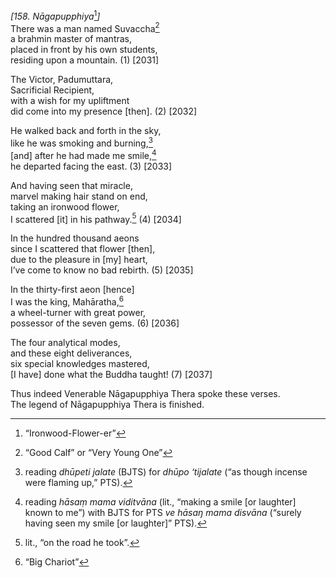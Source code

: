 *\[158. Nāgapupphiya*[^1]*\]*  
There was a man named Suvaccha[^2]  
a brahmin master of mantras,  
placed in front by his own students,  
residing upon a mountain. (1) \[2031\]

The Victor, Padumuttara,  
Sacrificial Recipient,  
with a wish for my upliftment  
did come into my presence \[then\]. (2) \[2032\]

He walked back and forth in the sky,  
like he was smoking and burning,[^3]  
\[and\] after he had made me smile,[^4]  
he departed facing the east. (3) \[2033\]

And having seen that miracle,  
marvel making hair stand on end,  
taking an ironwood flower,  
I scattered \[it\] in his pathway.[^5] (4) \[2034\]

In the hundred thousand aeons  
since I scattered that flower \[then\],  
due to the pleasure in \[my\] heart,  
I’ve come to know no bad rebirth. (5) \[2035\]

In the thirty-first aeon \[hence\]  
I was the king, Mahāratha,[^6]  
a wheel-turner with great power,  
possessor of the seven gems. (6) \[2036\]

The four analytical modes,  
and these eight deliverances,  
six special knowledges mastered,  
\[I have\] done what the Buddha taught! (7) \[2037\]

Thus indeed Venerable Nāgapupphiya Thera spoke these verses.  
The legend of Nāgapupphiya Thera is finished.

[^1]: “Ironwood-Flower-er”

[^2]: “Good Calf” or “Very Young One”

[^3]: reading *dhūpeti jalate* (BJTS) for *dhūpo ‘tijalate* (“as though incense were flaming up,” PTS).

[^4]: reading *hāsaṃ mama viditvāna* (lit., “making a smile \[or laughter\] known to me”) with BJTS for PTS *ve hāsaŋ mama disvāna* (“surely having seen my smile \[or laughter\]” PTS).

[^5]: lit., “on the road he took”.

[^6]: “Big Chariot”
